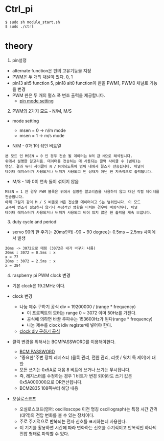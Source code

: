 # Ctrl_pi
```shell
$ sudo sh module_start.sh
$ sudo ./ctrl
```

# theory
1. pin설정
+ alternate function은 핀의 고유기능을 지정
+ PWM은 두 개의 채널이 있다. 0, 1
+ pin13 alt5 function 5, pin18 alt0 function이 핀을 PWM1, PWM0 채널로 기능을 변경
+ PWM 핀은 두 개의 펄스 폭 변조 출력을 제공합니다.
  - [pin mode setting](https://www.dummies.com/computers/raspberry-pi/raspberry-pi-projects-for-dummies-cheat-sheet/)

2. PWM의 2가지 모드 - N/M, M/S
+ mode setting
  - msen = 0 -> n/m mode
  - msen = 1 -> m/s mode

+ N/M - 0과 1이 섞인 비트열
```
본 모드 인 MSEN = 0 인 경우 전송 될 데이터는 N의 값 N으로 해석됩니다.
위에서 설명한 알고리즘. 데이터를 전송하는 데 사용되는 클럭 사이클 수 (범위)는
연산. 결과 듀티 사이클이 N / M이되도록이 범위 내에서 펄스가 전송됩니다. 채널이
데이터 레지스터가 사용되거나 버퍼가 사용되고 빈 상태가 아닌 한 지속적으로 출력됩니다.
```
+ M/S - 1과 0이 연속 둘이 섞이지 않음
```
MSEN = 1 인 경우 PWM 블록은 위에서 설명한 알고리즘을 사용하지 않고 대신 직렬 데이터를 전송합니다.
아래 그림과 같이 M / S 비율로 M은 전송할 데이터이고 S는 범위입니다. 이 모드
고주파 변조가 필요하지 않거나 부정적인 영향을 미치는 경우에 바람직하다. 채널
데이터 레지스터가 사용되거나 버퍼가 사용되고 비어 있지 않은 한 출력을 계속 보냅니다.
```

3. duty cycle and period
+ servo 90의 한 주기는 20ms인데 -90 ~ 90 degree는 0.5ms ~ 2.5ms 사이에서 발생
```
20ms -> 3072으로 매핑 (3072은 내가 바꾸기 나름)
20ms : 3072 = 0.5ms : x
x = 77
20ms : 3072 = 2.5ms : x
x = 384
```
4. raspberry pi PWM clock 변경
+ 기본 clock은 19.2MHz 이다.
+ clock 변경
  - 나눔 제수 구하기 공식 div = 19200000 / (range * frequency)
    + 이 프로젝트의 모터는 range 0 ~ 3072 이며 50Hz를 가진다.
    + 공식에 의하면 바꿀 주파수는 153600Hz가 된다(range * frequency)
    + 나눔 제수를 clock idiv register에 넣어야 한다. 
  - [clock div 구하기 공식](https://books.google.co.kr/books?id=1FUnCgAAQBAJ&pg=PA423&lpg=PA423&dq=%EB%9D%BC%EC%A6%88%EB%B2%A0%EB%A6%AC%ED%8C%8C%EC%9D%B4+clock+div&source=bl&ots=Y2gDh7iJ2L&sig=ACfU3U3Fqgs8gotAcHQ9q-fzOlHvPuJCng&hl=ko&sa=X&ved=2ahUKEwifivbU4OzpAhXRQN4KHe6kBfIQ6AEwCHoECAkQAQ#v=onepage&q=%EB%9D%BC%EC%A6%88%EB%B2%A0%EB%A6%AC%ED%8C%8C%EC%9D%B4%20clock%20div&f=false)   
 
+ 클럭 변경을 위해서는 BCMPASSWORD를 이용해야한다.
  - [BCM PASSWORD](https://www.scribd.com/doc/101830961/GPIO-Pads-Control2)
  - "중요한"주변 장치 레지스터 (클록 관리, 전원 관리, 리셋 / 워치 독 제어)에 대한 
  - 모든 쓰기는 0x5A로 처음 8 비트에 쓰거나 쓰기는 무시됩니다.
  - 즉, 레지스터를 수정하는 경우 1 비트가 변경 되더라도 쓰기 값은 0x5A000000으로 OR연산됩니다.
  - BCM2835 108쪽부터 해당 내용

+ 오실로스코프
  - 오실로스코프(영어: oscilloscope 이전 명칭 oscillograph)는 특정 시간 간격(대역)의 전압 변화를 볼 수 있는 장치이다. 
  - 주로 주기적으로 반복되는 전자 신호를 표시하는데 사용한다. 
  - 이 기기를 활용하면 시간에 따라 변화하는 신호를 주기적이고 반복적인 하나의 전압 형태로 파악할 수 있다.
